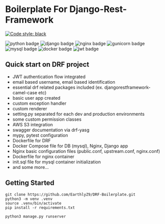 # Boilerplate For Django-Rest-Framework

[![Code style: black](https://img.shields.io/badge/code%20style-black-000000.svg)](https://github.com/psf/black)

![python badge](https://img.shields.io/badge/Python-3776AB?style=flat-square&logo=Python&logoColor=white)
![django badge](https://img.shields.io/badge/Django-092E20?style=flat-square&logo=Django&logoColor=white)
![nginx badge](https://img.shields.io/badge/NGINX-009639?style=flat-square&logo=NGINX&logoColor=white)
![gunicorn badge](https://img.shields.io/badge/Gunicorn-499848?style=flat-square&logo=Gunicorn&logoColor=white)
![mysql badge](https://img.shields.io/badge/MySQL-4479A1?style=flat-square&logo=MySQL&logoColor=white)
![docker badge](https://img.shields.io/badge/Docker-2496ED?style=flat-square&logo=Docker&logoColor=white)
![jwt badge](https://img.shields.io/badge/JSON_Web_Tokens-000000?style=flat-square&logo=JsonWebTokens&logoColor=white)

## Quick start on DRF project
* JWT authentication flow integrated
* email based username, email based identification
* essential drf related packages included (ex. djangorestframework-camel-case etc)
* basic user app created
* custom exception handler
* custom renderer
* setting.py separated for each dev and production environments
* some custom permission classes
* AWS S3 integration 
* swagger documentation via drf-yasg
* mypy, pytest configuration
* Dockerfile for DRF
* Docker Compose file for DB (mysql), Nginx, Django app
* Nginx basic configuration files (public.conf, upstream.conf, nginx.conf)
* Dockerfile for nginx container
* init.sql file for mysql container initialization
* and some more...

## Getting Started
```shell
git clone https://github.com/EarthlyZ9/DRF-Boilerplate.git
python3 -m venv .venv
source .venv/bin/activate
pip install -r requirements.txt

python3 manage.py runserver
```